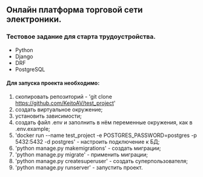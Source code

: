 ## Онлайн платформа торговой сети электроники.

### Тестовое задание для старта трудоустройства.

 - Python
 - Django
 - DRF
 - PostgreSQL

#### Для запуска проекта необходимо:

1. скопировать репозиторий - 'git clone https://github.com/KeitoAV/test_project'
2. создать виртуальное окружение;
3. установить зависимости;
4. создать файл .env и заполнить в нём переменные окружения, как в .env.example;
5. 'docker run --name test_project -e POSTGRES_PASSWORD=postgres -p 5432:5432 -d postgres' - настроить подключение к БД;
6. 'python manage.py makemigrations' - создать миграции;
7. 'python manage.py migrate' - применить миграции;
8. 'python manage.py createsuperuser' - создать суперпользователя;
9. 'python manage.py runserver' - запустить проект.
